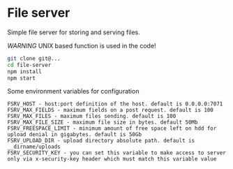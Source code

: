 File server
================

Simple file server for storing and serving files.

*WARNING* UNIX based function is used in the code!

```bash
git clone git@...
cd file-server
npm install
npm start
```

Some environment variables for configuration

```
FSRV_HOST - host:port definition of the host. default is 0.0.0.0:7071
FSRV_MAX_FIELDS - maximum fields on a post request. default is 100
FSRV_MAX_FILES - maximum files sending. default is 100
FSRV_MAX_FILE_SIZE - maximum file size in bytes. default 50Mb
FSRV_FREESPACE_LIMIT - minimum amount of free space left on hdd for upload denial in gigabytes. default is 50Gb
FSRV_UPLOAD_DIR - upload directory absolute path. default is __dirname/uploads
FSRV_SECURITY_KEY - you can set this variable to make access to server only via x-security-key header which must match this variable value
```